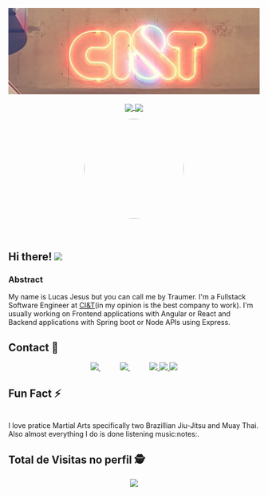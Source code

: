 <p align="center">
  <a href="#">
    <img src="https://raw.githubusercontent.com/LuccasTraumer/luccastraumer/main/assets/CIT.jpg"/>
  </a>
</p>

<p align="center">
  <a href="https://github.com/anuraghazra/github-readme-stats">
    <img
      align="center"
      src="https://github-readme-stats.vercel.app/api/top-langs/?username=luccastraumer&layout=compact"
    />
  </a>
  <a href="https://github.com/anuraghazra/github-readme-stats">
    <img
      align="center"
      height="165"
      src="https://github-readme-stats.vercel.app/api?username=luccastraumer&count_private=true&show_icons=true&custom_title=Github%20Status&hide=issues"
    />
  </a>
</p>

<p align="center">
  <a href="#">
    <img src="https://avatars.githubusercontent.com/u/16438051?v=4" style="border-radius: 50%" height="200" width="200">
  </a>
</p>

<br>

## Hi there! <img src="https://raw.githubusercontent.com/iampavangandhi/iampavangandhi/master/gifs/Hi.gif" width="30px"></h2>

### Abstract

My name is Lucas Jesus but you can call me by Traumer. I'm a Fullstack Software Engineer at [CI&T](https://ciandt.com/)(in my opinion is the best company to work). I'm usually working on Frontend applications with Angular or React and Backend applications with Spring boot or Node APIs using Express.

## Contact :iphone:

<p align="center">
    <a href="https://github.com/luccastraumer">
        <img  src="https://img.shields.io/badge/github-%23100000.svg?&style=for-the-badge&logo=github&logoColor=white" target="_blank">
    </a>
    &nbsp;&nbsp;&nbsp;&nbsp;&nbsp;&nbsp;&nbsp;&nbsp;&nbsp;
    <a href="mailto:lucassj.dev@gmail.com">
        <img src="https://img.shields.io/badge/gmail-D14836?&style=for-the-badge&logo=gmail&logoColor=white&link=mailto:lucassj.dev@gmail.com">
    </a>
    &nbsp;&nbsp;&nbsp;&nbsp;&nbsp;&nbsp;&nbsp;&nbsp;&nbsp;
    <a href="https://www.linkedin.com/in/lucassjesus">
        <img src="https://img.shields.io/badge/linkedin-%230077B5.svg?&style=for-the-badge&logo=linkedin&logoColor=white" target="_blank">
    </a>
    <a href="https://twitter.com/luccastraumer/">
      <img src="https://img.shields.io/badge/twitter-%230077B5.svg?&style=for-the-badge&logo=twitter&logoColor=white" target="_blank"></img>
    </a>
    <a href="https://instagram.com/luccastraumer" target="_blank">
      <img src="https://img.shields.io/badge/-Instagram-%23E4405F?style=for-the-badge&logo=instagram&logoColor=white" target="_blank">
    </a>
</p>

   ## Fun Fact ⚡
<p>
  <br>
   I love pratice Martial Arts specifically two Brazillian Jiu-Jitsu and Muay Thai. Also almost everything I do is done listening music:notes:.
</p>

<p align="center"> 

 ## Total de Visitas no perfil :detective: <br>
 <p align="center"> 
   <img alingn="center" src="https://profile-counter.glitch.me/luccastraumer/count.svg" />
 </p>

</p>
